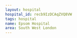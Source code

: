 ```yaml
---
layout: hospital
hospital_id: recb9IzDCAqZVQ8VW
tags: hospital
name: Epsom Hospital
area: South West London
---
```

